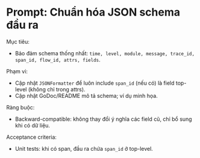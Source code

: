 # Prompt: Chuẩn hóa JSON schema đầu ra

Mục tiêu:
- Bảo đảm schema thống nhất: `time, level, module, message, trace_id, span_id, flow_id, attrs, fields`.

Phạm vi:
- Cập nhật `JSONFormatter` để luôn include `span_id` (nếu có) là field top-level (không chỉ trong attrs).
- Cập nhật GoDoc/README mô tả schema; ví dụ minh họa.

Ràng buộc:
- Backward-compatible: không thay đổi ý nghĩa các field cũ, chỉ bổ sung khi có dữ liệu.

Acceptance criteria:
- Unit tests: khi có span, đầu ra chứa `span_id` ở top-level.